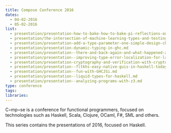 ```yaml
---
title: Compose Conference 2016
dates:
  - 04-02-2016
  - 05-02-2016
list:
  - presentation/presentation-how-to-bake-how-to-bake-pi-reflections-on-making-abstract-math-palatable.md
  - presentation/the-intersection-of-machine-learning-types-and-testing.markdown
  - presentation/presentation-add-a-type-parameter-one-simple-design-change-a-panoply-of-outcomes.md
  - presentation/presentation-dynamic-typing-in-ghc.md
  - presentation/presentation--there-and-back-again-and-what-happened-after.md
  - presentation/presentation--improving-type-error-localization-for-languages-with-type-inference.md
  - presentation/presentation-cryptography-and-verification-with-cryptol.md
  - presentation/presentation--fltkhs-easy-native-guis-in-haskell-today.md
  - presentation/presentation--fun-with-GHCJSi.md
  - presentation/presentation--liquid-types-for-haskell.md
  - presentation/presentation--analyzing-programs-with-z3.md
type: conference
tags:
libraries:
---
```


C◦mp◦se is a conference for functional programmers, focused on technologies such as Haskell, Scala, Clojure, OCaml, F#, SML and others.

This series contains the presentations of 2016, focused on Haskell.
